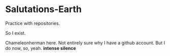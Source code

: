 # Salutations-Earth
Practice with repositories.

So I exist.

Chameleonherman here. Not entirely sure why I have a github account. But I do now, so, yeah. **intense silence**
